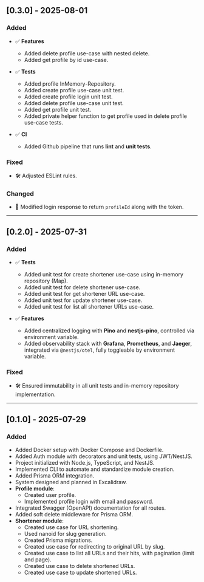 ## [0.3.0] - 2025-08-01

### Added

- ✅ **Features**

  - Added delete profile use-case with nested delete.
  - Added get profile by id use-case.

- ✅ **Tests**

  - Added profile InMemory-Repository.
  - Added create profile use-case unit test.
  - Added create profile login unit test.
  - Added delete profile use-case unit test.
  - Added get profile unit test.
  - Added private helper function to get profile used in delete profile use-case tests.

- ✅ **CI**
  - Added Github pipeline that runs **lint** and **unit tests**.

### Fixed

- 🛠️ Adjusted ESLint rules.

### Changed

- 🔄 Modified login response to return `profileId` along with the token.

---

## [0.2.0] - 2025-07-31

### Added

- ✅ **Tests**

  - Added unit test for create shortener use-case using in-memory repository (Map).
  - Added unit test for delete shortener use-case.
  - Added unit test for get shortener URL use-case.
  - Added unit test for update shortener use-case.
  - Added unit test for list all shortener URLs use-case.

- ✅ **Features**
  - Added centralized logging with **Pino** and **nestjs-pino**, controlled via environment variable.
  - Added observability stack with **Grafana**, **Prometheus**, and **Jaeger**, integrated via `@nestjs/otel`, fully toggleable by environment variable.

### Fixed

- 🛠️ Ensured immutability in all unit tests and in-memory repository implementation.

---

## [0.1.0] - 2025-07-29

### Added

- Added Docker setup with Docker Compose and Dockerfile.
- Added Auth module with decorators and unit tests, using JWT/NestJS.
- Project initialized with Node.js, TypeScript, and NestJS.
- Implemented CLI to automate and standardize module creation.
- Added Prisma ORM integration.
- System designed and planned in Excalidraw.
- **Profile module**:
  - Created user profile.
  - Implemented profile login with email and password.
- Integrated Swagger (OpenAPI) documentation for all routes.
- Added soft delete middleware for Prisma ORM.
- **Shortener module**:
  - Created use case for URL shortening.
  - Used nanoid for slug generation.
  - Created Prisma migrations.
  - Created use case for redirecting to original URL by slug.
  - Created use case to list all URLs and their hits, with pagination (limit and page).
  - Created use case to delete shortened URLs.
  - Created use case to update shortened URLs.
